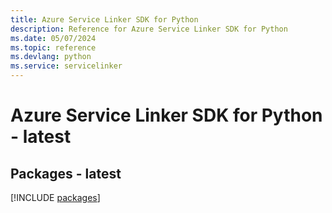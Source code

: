 ```yaml
---
title: Azure Service Linker SDK for Python
description: Reference for Azure Service Linker SDK for Python
ms.date: 05/07/2024
ms.topic: reference
ms.devlang: python
ms.service: servicelinker
---
```

# Azure Service Linker SDK for Python - latest
## Packages - latest
[!INCLUDE [packages](service-linker-index.md)]